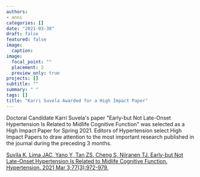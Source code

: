 ```yaml
---
authors:
- anni
categories: []
date: "2021-03-30"
draft: false
featured: false
image:
  caption: 
image:
  focal_point: ""
  placement: 2
  preview_only: true  
projects: []
subtitle: ""
summary: " "
tags: []
title: "Karri Suvela Awarded for a High Impact Paper" 
---
```


Doctoral Candidate Karri Suvela's paper "Early-but Not Late-Onset Hypertension Is Related to Midlife Cognitive Function" was selected as a High Impact Paper for Spring 2021. Editors of Hypertension select High Impact Papers to draw attention to the most important research published in the journal during the preceding 3 months.

[Suvila K, Lima JAC, Yano Y, Tan ZS, Cheng S, Niiranen TJ. Early-but Not Late-Onset Hypertension Is Related to Midlife Cognitive Function. Hypertension. 2021 Mar 3;77(3):972-979.](https://www.ahajournals.org/doi/10.1161/HYPERTENSIONAHA.120.16556)

